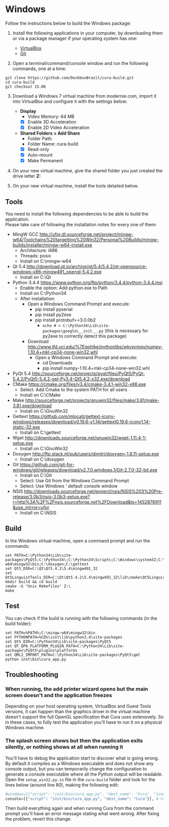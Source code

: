 # Windows
Follow the instructions below to build the Windows package:

1. Install the following applications in your computer, by downloading them or via a package manager if your operating system has one:
    * [VirtualBox](https://www.virtualbox.org/wiki/Downloads)
    * [Git](https://git-scm.com/downloads)

2. Open a terminal/command/console window and run the following commands, one at a time:
```shell
git clone https://github.com/DeskboxBrazil/cura-build.git
cd cura-build
git checkout 15.06
```

3. Download a Windows 7 virtual machine from modernie.com, import it into VirtualBox and configure it with the settings below:  
    - **Display**
        - Video Memory: 64 MB
        - [X] Enable 3D Acceleration
        - [X] Enable 2D Video Acceleration  
    - **Shared Folders > Add Share**  
        - Folder Path: <cura-build folder>
        - Folder Name: cura-build
        - [X] Read-only
        - [X] Auto-mount
        - [X] Make Permanent

4. On your new virtual machine, give the shared folder you just created the drive letter **Z:**

5. On your new virtual machine, install the tools detailed below.


Tools
-----
You need to install the following dependencies to be able to build the application.  
Please take care of following the installation notes for every one of them:

* MingW GCC <http://ufpr.dl.sourceforge.net/project/mingw-w64/Toolchains%20targetting%20Win32/Personal%20Builds/mingw-builds/installer/mingw-w64-install.exe>
	* Architecture: i686
	* Threads: posix
	* Install on C:\mingw-w64
* Qt 5.4 <http://download.qt.io/archive/qt/5.4/5.4.2/qt-opensource-windows-x86-mingw491_opengl-5.4.2.exe>
	* Install on C:\Qt
* Python 3.4.4 <https://www.python.org/ftp/python/3.4.4/python-3.4.4.msi>
	* Enable the option: Add python.exe to Path
	* Install on C:\Python34
	* After installation:
		* Open a Windows Command Prompt and execute:
			* pip install pyserial
			* pip install py2exe
			* pip install protobuf==3.0.0b2
				* ``echo # > C:\Python34\Lib\site-packages\google\__init__.py`` (this is necessary for py2exe to correctly detect this package)
		* Download <http://www.lfd.uci.edu/%7Egohlke/pythonlibs/wkvprmqy/numpy-1.10.4+mkl-cp34-none-win32.whl>
			* Open a Windows Command Prompt and execute:
				* cd Downloads
				* pip install numpy-1.10.4+mkl-cp34-none-win32.whl
* PyQt 5.4 <http://sourceforge.net/projects/pyqt/files/PyQt5/PyQt-5.4.2/PyQt5-5.4.2-gpl-Py3.4-Qt5.4.2-x32.exe/download>
* CMake <https://cmake.org/files/v3.4/cmake-3.4.1-win32-x86.exe>
	* Select: Add Cmake to the system PATH for all users
	* Install on C:\CMake
* Make <http://sourceforge.net/projects/gnuwin32/files/make/3.81/make-3.81.exe/download>
	* Install on C:\GnuWin32
* Gettext <https://github.com/mlocati/gettext-iconv-windows/releases/download/v0.19.6-v1.14/gettext0.19.6-iconv1.14-static-32.exe>
	* Install on C:\gettext
* Wget <http://downloads.sourceforge.net/gnuwin32/wget-1.11.4-1-setup.exe>
	* Install on C:\GnuWin32
* Doxygen <http://ftp.stack.nl/pub/users/dimitri/doxygen-1.8.11-setup.exe>
	* Install on C:\doxygen
* Git <https://github.com/git-for-windows/git/releases/download/v2.7.0.windows.1/Git-2.7.0-32-bit.exe>
	* Install on C:\Git
	* Select: Use Git from the Windows Command Prompt
	* Select: Use Windows ' default console window
* NSIS <http://downloads.sourceforge.net/project/nsis/NSIS%203%20Pre-release/3.0b3/nsis-3.0b3-setup.exe?r=http%3A%2F%2Fnsis.sourceforge.net%2FDownload&ts=1452876911&use_mirror=ufpr>
	* Install on C:\NSIS


Build
-----
In the Windows virtual machine, open a command prompt and run the commands:
```
set PATH=C:\Python34\Lib\site-packages\PyQt5;C:\Python34\;C:\Python34\Scripts;C:\Windows\system32;C:\Windows;C:\CMake\bin;C:\Git\cmd;C:\GnuWin32\bin;C:\mingw-w64\mingw32\bin;C:\doxygen;C:\gettext
set Qt5_DIR=C:\Qt\Qt5.4.2\5.4\mingw491_32
set Qt5LinguistTools_DIR=C:\Qt\Qt5.4.2\5.4\mingw491_32\lib\cmake\Qt5LinguistTools
mkdir build && cd build
cmake -G "Unix Makefiles" Z:\
make
```

## Test
You can check if the build is running with the following commands (in the build folder):
```
set PATH=%PATH%;C:\mingw-w64\mingw32\bin
set PYTHONPATH=%CD%\inst\lib\python3.4\site-packages
set Qt5_DIR=C:\Python34\Lib\site-packages\PyQt5
set QT_QPA_PLATFORM_PLUGIN_PATH=C:\Python34\Lib\site-packages\PyQt5\plugins\platforms
set QML2_IMPORT_PATH=C:\Python34\Lib\site-packages\PyQt5\qml
python inst\bin\cura_app.py
```

## Troubleshooting

### When running, the add printer wizard opens but the main screen doesn't and the application freezes
Depending on your host operating system, VirtualBox and Guest Tools versions, it can happen than the graphics driver in the virtual machine doesn't support the full OpenGL specification that Cura uses extensively. So in these cases, to fully test the application you'll have to run it on a physical Windows machine.

### The splash screen shows but then the application exits silently, or nothing shows at all when running it
You'll have to debug the application start to discover what is going wrong. By default it compiles as a Windows executable and does not show any console output, but you can temporarily change the configuration to generate a console executable where all the Python output will be readable.  
Open the `setup_win32.py.in` file in the `cura-build` folder and look for the lines below (around line 80), making the following edit:
```python
#windows=[{"script": "inst/bin/cura_app.py", "dest_name": "Cura", "icon_resources": [(1, "@CMAKE_SOURCE_DIR@/cura.ico")]}], # Uncomment in production
console=[{"script": "inst/bin/cura_app.py", "dest_name": "Cura"}], # Comment in production
```
Then build everything again and when running Cura from the command prompt you'll have an error message stating what went wrong. After fixing the problem, revert this change.
